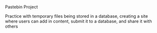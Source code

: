 Pastebin Project

Practice with temporary files being stored in a database, creating a site where users can add in content, submit it to a database, and share it with others
